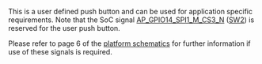 This is a user defined push button and can be used for application specific
requirements. Note that the SoC signal
[AP_GPIO14_SPI1_M_CS3_N](#quark_mcu_dev_kit_c1000/J15Pin32) ([SW2](#quark_mcu_dev_kit_c1000/SW2)) is reserved for the user push button.

Please refer to page 6 of the [platform schematics](https://www.intel.com/content/dam/www/public/us/en/documents/schematic/quark-c1000-development-platform-schematic.pdf) for further information if use of
these signals is required.
